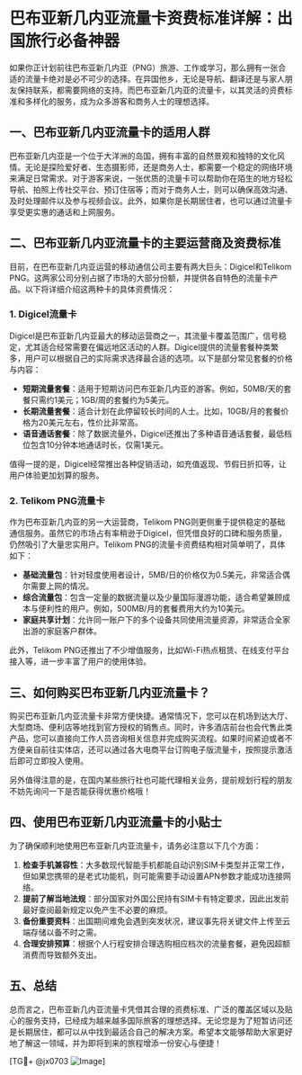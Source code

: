 # 巴布亚新几内亚流量卡资费标准详解：出国旅行必备神器

如果你正计划前往巴布亚新几内亚（PNG）旅游、工作或学习，那么拥有一张合适的流量卡绝对是必不可少的选择。在异国他乡，无论是导航、翻译还是与家人朋友保持联系，都需要网络的支持。而巴布亚新几内亚的流量卡，以其灵活的资费标准和多样化的服务，成为众多游客和商务人士的理想选择。

## 一、巴布亚新几内亚流量卡的适用人群

巴布亚新几内亚是一个位于大洋洲的岛国，拥有丰富的自然景观和独特的文化风情。无论是探险爱好者、生态摄影师，还是商务人士，都需要一个稳定的网络环境来满足日常需求。对于游客来说，一张优质的流量卡可以帮助你在陌生的地方轻松导航、拍照上传社交平台、预订住宿等；而对于商务人士，则可以确保高效沟通、及时处理邮件以及参与视频会议。此外，如果你是长期居住者，也可以通过流量卡享受更实惠的通话和上网服务。

## 二、巴布亚新几内亚流量卡的主要运营商及资费标准

目前，在巴布亚新几内亚运营的移动通信公司主要有两大巨头：Digicel和Telikom PNG。这两家公司分别占据了市场的大部分份额，并提供各自特色的流量卡产品。以下将详细介绍这两种卡的具体资费情况：

### 1. Digicel流量卡

Digicel是巴布亚新几内亚最大的移动运营商之一，其流量卡覆盖范围广，信号稳定，尤其适合经常需要在偏远地区活动的人群。Digicel提供的流量套餐种类繁多，用户可以根据自己的实际需求选择最合适的选项。以下是部分常见套餐的价格与内容：

- **短期流量套餐**：适用于短期访问巴布亚新几内亚的游客。例如，50MB/天的套餐只需约1美元；1GB/周的套餐约为5美元。
- **长期流量套餐**：适合计划在此停留较长时间的人士。比如，10GB/月的套餐价格为20美元左右，性价比非常高。
- **语音通话套餐**：除了数据流量外，Digicel还推出了多种语音通话套餐，最低档位包含10分钟本地通话时长，仅需1美元。

值得一提的是，Digicel经常推出各种促销活动，如充值返现、节假日折扣等，让用户体验更加划算的服务。

### 2. Telikom PNG流量卡

作为巴布亚新几内亚的另一大运营商，Telikom PNG则更侧重于提供稳定的基础通信服务。虽然它的市场占有率稍逊于Digicel，但凭借良好的口碑和服务质量，仍然吸引了大量忠实用户。Telikom PNG的流量卡资费结构相对简单明了，具体如下：

- **基础流量包**：针对轻度使用者设计，5MB/日的价格仅为0.5美元，非常适合偶尔需要上网的情况。
- **综合流量包**：包含一定量的数据流量以及少量国际漫游功能，适合希望兼顾成本与便利性的用户。例如，500MB/月的套餐费用大约为10美元。
- **家庭共享计划**：允许同一账户下的多个设备共同使用流量资源，非常适合全家出游的家庭客户群体。

此外，Telikom PNG还推出了不少增值服务，比如Wi-Fi热点租赁、在线支付平台接入等，进一步丰富了用户的使用体验。

## 三、如何购买巴布亚新几内亚流量卡？

购买巴布亚新几内亚流量卡非常方便快捷。通常情况下，您可以在机场到达大厅、大型商场、便利店等地找到官方授权的销售点。同时，许多酒店前台也会代售此类产品，您可以直接向工作人员咨询相关信息并完成购买流程。如果时间紧迫或者不方便亲自前往实体店，还可以通过各大电商平台订购电子版流量卡，按照提示激活后即可立即投入使用。

另外值得注意的是，在国内某些旅行社也可能代理相关业务，提前规划行程的朋友不妨先询问一下是否能获得优惠价格哦！

## 四、使用巴布亚新几内亚流量卡的小贴士

为了确保顺利地使用巴布亚新几内亚流量卡，请务必注意以下几个方面：

1. **检查手机兼容性**：大多数现代智能手机都能自动识别SIM卡类型并正常工作，但如果您携带的是老式功能机，则可能需要手动设置APN参数才能成功连接网络。
2. **提前了解当地法规**：部分国家对外国公民持有SIM卡有特定要求，因此出发前最好查阅最新规定以免产生不必要的麻烦。
3. **备份重要资料**：出国期间难免会遇到突发状况，建议事先将关键文件上传至云端存储以备不时之需。
4. **合理安排预算**：根据个人行程安排合理选购相应档次的流量套餐，避免因超额消费而导致额外支出。

## 五、总结

总而言之，巴布亚新几内亚流量卡凭借其合理的资费标准、广泛的覆盖区域以及贴心的服务支持，已经成为越来越多国际旅客的理想选择。无论您是为了短暂访问还是长期居住，都可以从中找到最适合自己的解决方案。希望本文能够帮助大家更好地了解这一领域，并为即将到来的旅程增添一份安心与便捷！

[TG💪+ @jx0703 ![Image](https://github.com/user-attachments/assets/dbca1d08-cadb-493c-b0ec-ad6f7a83f270)]